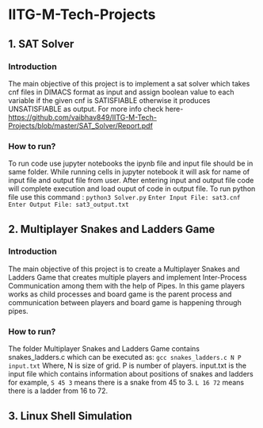 # IITG-M-Tech-Projects
## 1. SAT Solver
### Introduction
The main objective of this project is to implement a sat solver which takes cnf files in DIMACS format as input and assign boolean value to each variable if the given cnf is SATISFIABLE otherwise it produces UNSATISFIABLE as output.  For more info check here-
https://github.com/vaibhav849/IITG-M-Tech-Projects/blob/master/SAT_Solver/Report.pdf
### How to run?
To run code use jupyter notebooks the ipynb file and input file should be in same folder. While running cells in jupyter notebook it will ask for name of input file and output file from user. After entering input and output file code will complete execution and load ouput of code in output file.
To run python file use this command :
```python3 Solver.py```
```Enter Input File: sat3.cnf```
```Enter Output File: sat3_output.txt```
## 2. Multiplayer Snakes and Ladders Game
### Introduction
The main objective of this project is to create a Multiplayer Snakes and Ladders Game that creates multiple players  and implement Inter-Process Communication among them with the help of Pipes. In this game players works as child processes and board game is the parent process and communication between players and board game is happening through pipes. 
### How to run?
The folder Multiplayer Snakes and Ladders Game contains snakes_ladders.c which can be executed as:
```gcc snakes_ladders.c N P input.txt```
Where,
N is size of grid.
P is number of players.
input.txt is the input file which contains information about positions of snakes and ladders for example,
```S 45 3```
means there is a snake from 45 to 3.
```L 16 72```
means there is a ladder from 16 to 72.
## 3. Linux Shell Simulation

